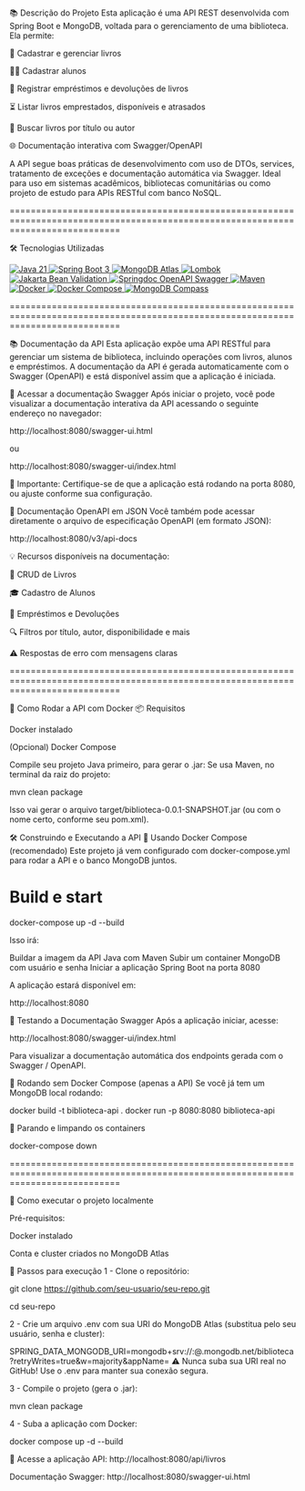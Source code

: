 
📚 Descrição do Projeto
Esta aplicação é uma API REST desenvolvida com Spring Boot e MongoDB, voltada para o gerenciamento de uma biblioteca. Ela permite:

📖 Cadastrar e gerenciar livros

👩‍🎓 Cadastrar alunos

📅 Registrar empréstimos e devoluções de livros

⏳ Listar livros emprestados, disponíveis e atrasados

🔎 Buscar livros por título ou autor

🌐 Documentação interativa com Swagger/OpenAPI

A API segue boas práticas de desenvolvimento com uso de DTOs, services, tratamento de exceções e documentação automática via Swagger. Ideal para uso em sistemas acadêmicos, bibliotecas comunitárias ou como projeto de estudo para APIs RESTful com banco NoSQL.

=================================================================================================================================

🛠 Tecnologias Utilizadas
<p align="left"> <a href="https://www.oracle.com/br/java/technologies/downloads/#java21" target="_blank"> <img src="https://img.shields.io/badge/Java-21-007396?style=for-the-badge&logo=java&logoColor=white" alt="Java 21"/> </a> <a href="https://spring.io/projects/spring-boot" target="_blank"> <img src="https://img.shields.io/badge/Spring_Boot-3-6DB33F?style=for-the-badge&logo=spring-boot&logoColor=white" alt="Spring Boot 3"/> </a> <a href="https://www.mongodb.com/cloud/atlas" target="_blank"> <img src="https://img.shields.io/badge/MongoDB_Atlas-cloud-47A248?style=for-the-badge&logo=mongodb&logoColor=white" alt="MongoDB Atlas"/> </a> <a href="https://projectlombok.org/" target="_blank"> <img src="https://img.shields.io/badge/Lombok-Anotações-FFA500?style=for-the-badge&logo=java&logoColor=white" alt="Lombok"/> </a> <a href="https://jakarta.ee/specifications/bean-validation/" target="_blank"> <img src="https://img.shields.io/badge/Jakarta%20Bean%20Validation-3.0-blue?style=for-the-badge&logo=jakartaee&logoColor=white" alt="Jakarta Bean Validation"/> </a> <a href="https://springdoc.org/" target="_blank"> <img src="https://img.shields.io/badge/Springdoc_OpenAPI-Swagger-85EA2D?style=for-the-badge&logo=openapiinitiative&logoColor=black" alt="Springdoc OpenAPI Swagger"/> </a> <a href="https://maven.apache.org/" target="_blank"> <img src="https://img.shields.io/badge/Maven-Build-CC2222?style=for-the-badge&logo=apache-maven&logoColor=white" alt="Maven"/> </a> <a href="https://www.docker.com/" target="_blank"> <img src="https://img.shields.io/badge/Docker-Container-2496ED?style=for-the-badge&logo=docker&logoColor=white" alt="Docker"/> </a> <a href="https://docs.docker.com/compose/" target="_blank"> <img src="https://img.shields.io/badge/Docker%20Compose-Orquestração-384d54?style=for-the-badge&logo=docker&logoColor=white" alt="Docker Compose"/> </a> <a href="https://www.mongodb.com/products/compass" target="_blank"> <img src="https://img.shields.io/badge/MongoDB_Compass-Visualização-4DB33D?style=for-the-badge&logo=mongodb&logoColor=white" alt="MongoDB Compass"/> </a> </p>

=================================================================================================================================

📚 Documentação da API
Esta aplicação expõe uma API RESTful para gerenciar um sistema de biblioteca, incluindo operações com livros, alunos e empréstimos.
A documentação da API é gerada automaticamente com o Swagger (OpenAPI) e está disponível assim que a aplicação é iniciada.

🔗 Acessar a documentação Swagger
Após iniciar o projeto, você pode visualizar a documentação interativa da API acessando o seguinte endereço no navegador:

http://localhost:8080/swagger-ui.html

ou

http://localhost:8080/swagger-ui/index.html

📌 Importante: Certifique-se de que a aplicação está rodando na porta 8080, ou ajuste conforme sua configuração.

📄 Documentação OpenAPI em JSON
Você também pode acessar diretamente o arquivo de especificação OpenAPI (em formato JSON):

http://localhost:8080/v3/api-docs

💡 Recursos disponíveis na documentação:

📘 CRUD de Livros

🎓 Cadastro de Alunos

📖 Empréstimos e Devoluções

🔍 Filtros por título, autor, disponibilidade e mais

⚠️ Respostas de erro com mensagens claras

=================================================================================================================================

🚀 Como Rodar a API com Docker
📦 Requisitos

Docker instalado

(Opcional) Docker Compose

Compile seu projeto Java primeiro, para gerar o .jar:
Se usa Maven, no terminal da raiz do projeto:

mvn clean package

Isso vai gerar o arquivo target/biblioteca-0.0.1-SNAPSHOT.jar (ou com o nome certo, conforme seu pom.xml).

🛠️ Construindo e Executando a API
🔁 Usando Docker Compose (recomendado)
Este projeto já vem configurado com docker-compose.yml para rodar a API e o banco MongoDB juntos.

# Build e start
docker-compose up -d --build

Isso irá:

Buildar a imagem da API Java com Maven
Subir um container MongoDB com usuário e senha
Iniciar a aplicação Spring Boot na porta 8080

A aplicação estará disponível em:

http://localhost:8080

🧪 Testando a Documentação Swagger
Após a aplicação iniciar, acesse:

http://localhost:8080/swagger-ui/index.html

Para visualizar a documentação automática dos endpoints gerada com o Swagger / OpenAPI.

🔧 Rodando sem Docker Compose (apenas a API)
Se você já tem um MongoDB local rodando:

docker build -t biblioteca-api .
docker run -p 8080:8080 biblioteca-api


🧹 Parando e limpando os containers

docker-compose down

=================================================================================================================================

🚀 Como executar o projeto localmente

Pré-requisitos:

Docker instalado

Conta e cluster criados no MongoDB Atlas

🔧 Passos para execução
1 - Clone o repositório:

git clone https://github.com/seu-usuario/seu-repo.git

cd seu-repo

2 - Crie um arquivo .env com sua URI do MongoDB Atlas (substitua pelo seu usuário, senha e cluster):

SPRING_DATA_MONGODB_URI=mongodb+srv://<usuario>:<senha>@<cluster>.mongodb.net/biblioteca?retryWrites=true&w=majority&appName=<nomeApp>
⚠️ Nunca suba sua URI real no GitHub! Use o .env para manter sua conexão segura.

3 - Compile o projeto (gera o .jar):

mvn clean package

4 - Suba a aplicação com Docker:

docker compose up -d --build

📌 Acesse a aplicação
API: http://localhost:8080/api/livros

Documentação Swagger: http://localhost:8080/swagger-ui.html

